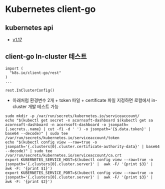 # Kubernetes client-go

## kubernetes api
* [v1.17](https://kubernetes.io/docs/reference/generated/kubernetes-api/v1.17/)


## client-go In-cluster 테스트 

```
import (
  "k8s.io/client-go/rest"
)
...

rest.InClusterConfig()
```

* 아래처럼 환경변수 2개 + token 파일 + certificate 파일 지정하면 로컬에서 in-cluster 개발 테스트 가능

```
sudo mkdir -p /var/run/secrets/kubernetes.io/serviceaccount/
echo "$(kubectl get secret -n acornsoft-dashboard $(kubectl get sa acornsoft-dashboard -n acornsoft-dashboard -o jsonpath={.secrets..name} | cut -f1 -d ' ') -o jsonpath='{$.data.token}' | base64 --decode)" | sudo tee /var/run/secrets/kubernetes.io/serviceaccount/token
echo "$(kubectl config view --raw=true -o jsonpath='{.clusters[0].cluster.certificate-authority-data}' | base64 --decode)" | sudo tee /var/run/secrets/kubernetes.io/serviceaccount/ca.crt
export KUBERNETES_SERVICE_HOST=$(kubectl config view --raw=true -o jsonpath='{.clusters[0].cluster.server}' |  awk -F/ '{print $3}' |  awk -F: '{print $1}')
export KUBERNETES_SERVICE_PORT=$(kubectl config view --raw=true -o jsonpath='{.clusters[0].cluster.server}' |  awk -F/ '{print $3}' |  awk -F: '{print $2}')
```
